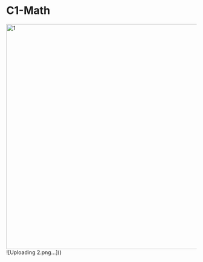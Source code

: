 # C1-Math

<img width="595" alt="1" src="https://user-images.githubusercontent.com/74483949/191992900-ddf9a1cd-2aac-441e-ba0b-63e7b3e27490.png">
![Uploading 2.png…]()
